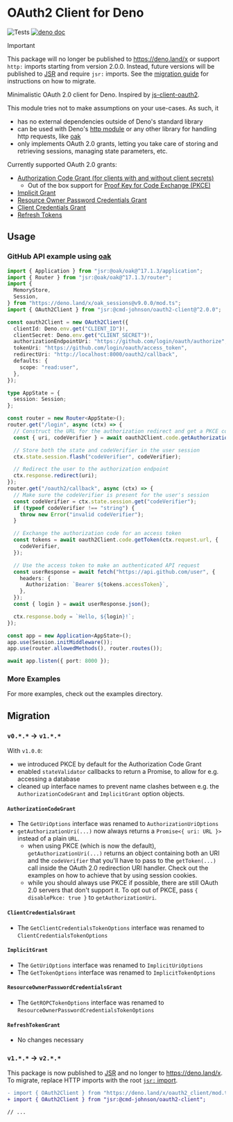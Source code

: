 # OAuth2 Client for Deno

![Tests](https://github.com/cmd-johnson/deno-oauth2-client/workflows/Tests/badge.svg)
[![deno doc](https://doc.deno.land/badge.svg)](https://doc.deno.land/https/raw.githubusercontent.com/cmd-johnson/deno-oauth2-client/master/mod.ts)

> [!IMPORTANT]
> This package will no longer be published to https://deno.land/x or support
> `http:` imports starting from version 2.0.0. Instead, future versions will be
> published to [JSR](https://jsr.io/) and require `jsr:` imports. See the
> [migration guide](#v1---v2) for instructions on how to migrate.

Minimalistic OAuth 2.0 client for Deno. Inspired by
[js-client-oauth2](https://github.com/mulesoft/js-client-oauth2/).

This module tries not to make assumptions on your use-cases. As such, it

- has no external dependencies outside of Deno's standard library
- can be used with Deno's [http module](https://deno.land/std@0.71.0/http) or
  any other library for handling http requests, like
  [oak](https://deno.land/x/oak)
- only implements OAuth 2.0 grants, letting you take care of storing and
  retrieving sessions, managing state parameters, etc.

Currently supported OAuth 2.0 grants:

- [Authorization Code Grant (for clients with and without client secrets)](https://www.rfc-editor.org/rfc/rfc6749#section-4.1)
  - Out of the box support for
    [Proof Key for Code Exchange (PKCE)](https://www.rfc-editor.org/rfc/rfc7636)
- [Implicit Grant](https://www.rfc-editor.org/rfc/rfc6749#section-4.2)
- [Resource Owner Password Credentials Grant](https://www.rfc-editor.org/rfc/rfc6749#section-4.3)
- [Client Credentials Grant](https://www.rfc-editor.org/rfc/rfc6749#section-4.4)
- [Refresh Tokens](https://www.rfc-editor.org/rfc/rfc6749#section-6)

## Usage

### GitHub API example using [oak](https://deno.land/x/oak)

```ts ignore
import { Application } from "jsr:@oak/oak@^17.1.3/application";
import { Router } from "jsr:@oak/oak@^17.1.3/router";
import {
  MemoryStore,
  Session,
} from "https://deno.land/x/oak_sessions@v9.0.0/mod.ts";
import { OAuth2Client } from "jsr:@cmd-johnson/oauth2-client@^2.0.0";

const oauth2Client = new OAuth2Client({
  clientId: Deno.env.get("CLIENT_ID")!,
  clientSecret: Deno.env.get("CLIENT_SECRET")!,
  authorizationEndpointUri: "https://github.com/login/oauth/authorize",
  tokenUri: "https://github.com/login/oauth/access_token",
  redirectUri: "http://localhost:8000/oauth2/callback",
  defaults: {
    scope: "read:user",
  },
});

type AppState = {
  session: Session;
};

const router = new Router<AppState>();
router.get("/login", async (ctx) => {
  // Construct the URL for the authorization redirect and get a PKCE codeVerifier
  const { uri, codeVerifier } = await oauth2Client.code.getAuthorizationUri();

  // Store both the state and codeVerifier in the user session
  ctx.state.session.flash("codeVerifier", codeVerifier);

  // Redirect the user to the authorization endpoint
  ctx.response.redirect(uri);
});
router.get("/oauth2/callback", async (ctx) => {
  // Make sure the codeVerifier is present for the user's session
  const codeVerifier = ctx.state.session.get("codeVerifier");
  if (typeof codeVerifier !== "string") {
    throw new Error("invalid codeVerifier");
  }

  // Exchange the authorization code for an access token
  const tokens = await oauth2Client.code.getToken(ctx.request.url, {
    codeVerifier,
  });

  // Use the access token to make an authenticated API request
  const userResponse = await fetch("https://api.github.com/user", {
    headers: {
      Authorization: `Bearer ${tokens.accessToken}`,
    },
  });
  const { login } = await userResponse.json();

  ctx.response.body = `Hello, ${login}!`;
});

const app = new Application<AppState>();
app.use(Session.initMiddleware());
app.use(router.allowedMethods(), router.routes());

await app.listen({ port: 8000 });
```

### More Examples

For more examples, check out the examples directory.

## Migration

### `v0.*.*` -> `v1.*.*`

With `v1.0.0`:

- we introduced PKCE by default for the Authorization Code Grant
- enabled `stateValidator` callbacks to return a Promise, to allow for e.g.
  accessing a database
- cleaned up interface names to prevent name clashes between e.g. the
  `AuthorizationCodeGrant` and `ImplicitGrant` option objects.

#### `AuthorizationCodeGrant`

- The `GetUriOptions` interface was renamed to `AuthorizationUriOptions`
- `getAuthorizationUri(...)` now always returns a `Promise<{ uri: URL }>`
  instead of a plain `URL`.
  - when using PKCE (which is now the default), `getAuthorizationUri(...)`
    returns an object containing both an URI and the `codeVerifier` that you'll
    have to pass to the `getToken(...)` call inside the OAuth 2.0 redirection
    URI handler. Check out the examples on how to achieve that by using session
    cookies.
  - while you should always use PKCE if possible, there are still OAuth 2.0
    servers that don't support it. To opt out of PKCE, pass
    `{ disablePkce: true }` to `getAuthorizationUri`.

#### `ClientCredentialsGrant`

- The `GetClientCredentialsTokenOptions` interface was renamed to
  `ClientCredentialsTokenOptions`

#### `ImplicitGrant`

- The `GetUriOptions` interface was renamed to `ImplicitUriOptions`
- The `GetTokenOptions` interface was renamed to `ImplicitTokenOptions`

#### `ResourceOwnerPasswordCredentialsGrant`

- The `GetROPCTokenOptions` interface was renamed to
  `ResourceOwnerPasswordCredentialsTokenOptions`

#### `RefreshTokenGrant`

- No changes necessary

### `v1.*.*` -> `v2.*.*`

This package is now published to [JSR](https://jsr.io/) and no longer to
https://deno.land/x. To migrate, replace HTTP imports with the root
[`jsr:` import](https://jsr.io/docs/native-imports).

```diff
- import { OAuth2Client } from "https://deno.land/x/oauth2_client/mod.ts";
+ import { OAuth2Client } from "jsr:@cmd-johnson/oauth2-client";

// ...
```
